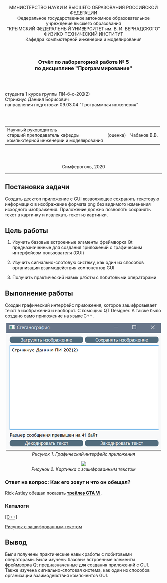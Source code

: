 <p align="center">МИНИСТЕРСТВО НАУКИ  И ВЫСШЕГО ОБРАЗОВАНИЯ РОССИЙСКОЙ ФЕДЕРАЦИИ<br>
Федеральное государственное автономное образовательное учреждение высшего образования<br>
"КРЫМСКИЙ ФЕДЕРАЛЬНЫЙ УНИВЕРСИТЕТ им. В. И. ВЕРНАДСКОГО"<br>
ФИЗИКО-ТЕХНИЧЕСКИЙ ИНСТИТУТ<br>
Кафедра компьютерной инженерии и моделирования</p>
<br>
<h3 align="center">Отчёт по лабораторной работе № 5<br> по дисциплине "Программирование"</h3>

<br><br>

<p>студента 1 курса группы ПИ-б-о-202(2)<br>
Стрижиус Даниил Борисович<br>
направления подготовки 09.03.04 "Программная инженерия"</p>

<br><br>
<table>
<tr><td>Научный руководитель<br> старший преподаватель кафедры<br> компьютерной инженерии и моделирования</td>
<td>(оценка)</td>
<td>Чабанов В.В.</td>
</tr>
</table>
<br><br>

<p align="center">Симферополь, 2020</p>
<hr>

## Постановка задачи

Создать десктоп приложение с GUI позволяющее сохранять текстовую информацию в изображение формата png без видимого изменения исходного изображения. Приложение должно позволять сохранять текст в картинку и извлекать текст из картинки.

## Цель работы

1. Изучить базовые встроенные элементы фреймворка Qt предназначенные для создания приложений с графическим интерфейсом пользователя (GUI)

2. Изучить сигнально-слотовую систему, как один из способов организации взаимодействия компонентов GUI

3. Получить практический навык работы с побитовыми операторами

## Выполнение работы

Создан графический интерфейс приложения, которое зашифровывает текст в изображения и наоборот. С помощью QT Designer. А также было создано само приложение на языке С++.

<p align="center">
<img src="Pictures/sten.png"><br>
<em>Рисунок 1. Графический интерфейс приложения</em>

<p align="center">
<img src="Pictures/pict.png"><br>
<em>Рисунок 2. Картинка с зашифрованным текстом</em>

### Ответ на вопрос: Как его зовут и что он обещал?

Rick Astley обещал показать [**трейлер GTA VI**](https://www.youtube.com/watch?v=dQw4w9WgXcQ).

### Каталоги

[[C++]](./C++)

[Рисунок с зашифрованным текстом](./Pictures/pict.png)

## Вывод

Были получены практические навык работы с побитовыми операторами.
Были изучены базовые встроенные элементы фреймворка Qt предназначенные для создания приложений с GUI. Также изучена сигнально-слотовая система, как один из способов организации взаимодействия компонентов GUI.
